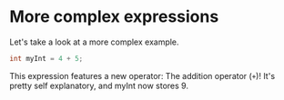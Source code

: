 # More complex expressions

Let's take a look at a more complex example.

```java
int myInt = 4 + 5;
```

This expression features a new operator: The addition operator (`+`)! It's pretty self explanatory, and myInt now stores 9.
